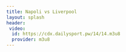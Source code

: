 ```yaml
---
title: Napoli vs Liverpool
layout: splash
header:
 video:
  id: https://cdx.dailysport.pw/14/14.m3u8
  provider: m3u8
---
```


